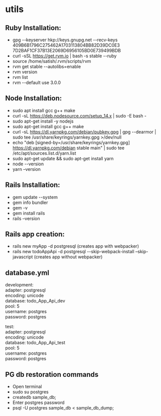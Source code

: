 # utils
## Ruby Installation:
* gpg --keyserver hkp://keys.gnupg.net --recv-keys 409B6B1796C275462A1703113804BB82D39DC0E3 7D2BAF1CF37B13E2069D6956105BD0E739499BDB
* curl -sSL https://get.rvm.io | bash -s stable --ruby
* source /home/satish/.rvm/scripts/rvm
* rvm get stable --autolibs=enable
* rvm version
* rvm list
* rvm --default use 3.0.0

## Node Installation:
* sudo apt install gcc g++ make
* curl -sL https://deb.nodesource.com/setup_14.x | sudo -E bash -
* sudo apt-get install -y nodejs
* sudo apt-get install gcc g++ make
* curl -sL https://dl.yarnpkg.com/debian/pubkey.gpg | gpg --dearmor | sudo tee /usr/share/keyrings/yarnkey.gpg >/dev/null
* echo "deb [signed-by=/usr/share/keyrings/yarnkey.gpg] https://dl.yarnpkg.com/debian stable main" | sudo tee /etc/apt/sources.list.d/yarn.list
* sudo apt-get update && sudo apt-get install yarn
* node --version
* yarn –version

## Rails Installation:
* gem update --system
* gem info bundler
* gem -v
* gem install rails
* rails –version


## Rails app creation: 
* rails new myApp -d postgresql (creates app with webpacker)
* rails new todoAppApi -d postgresql --skip-webpack-install –skip-javascript (creates app without webpacker)

## database.yml
development:\
  adapter: postgresql\
  encoding: unicode\
  database: todo_App_Api_dev\
  pool: 5\
  username: postgres\
  password: postgres

test:\
  adapter: postgresql\
  encoding: unicode\
  database: todo_App_Api_test\
  pool: 5\
  username: postgres\
  password: postgres

## PG db restoration commands
* Open terminal
* sudo su postgres
* createdb sample_db;
* Enter postgres password
* psql -U postgres sample_db < sample_db_dump;

